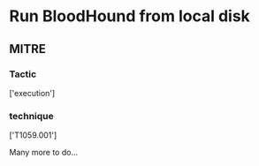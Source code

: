 # Run BloodHound from local disk

## MITRE

### Tactic
['execution']

### technique
['T1059.001']

Many more to do...
